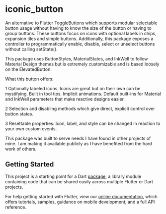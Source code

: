# iconic_button

An alternative to Flutter ToggleButtons which supports modular selectable button usage without having to know the size
of the button or having to group buttons. These buttons focus on icons with optional labels in chips, expansion tiles 
and simple buttons. Additionally, this package exposes a controller to programmatically enable, disable, select or
unselect buttons without calling setState().

This package uses ButtonStyles, MaterialStates, and InkWell to follow Material Design themes but is extremely 
customizable and is based loosely on the ElevatedButton.

What this button offers:

1 Optionally labeled icons. Icons are great but on their own can be mystifying. Built in tool tips. Implicit animations.
Default built-ins for Material and InkWell parameters that make reactive designs easier.

2 Selection and disabling methods which give direct, explicit control over button states.

3 Resettable properties: Icon, label, and style can be changed in reaction to your own custom events.

This package was built to serve needs I have found in other projects of mine. I am making it available publicly as I
have benefited from the hard work of others.


## Getting Started

This project is a starting point for a Dart
[package](https://flutter.dev/developing-packages/),
a library module containing code that can be shared easily across
multiple Flutter or Dart projects.

For help getting started with Flutter, view our 
[online documentation](https://flutter.dev/docs), which offers tutorials, 
samples, guidance on mobile development, and a full API reference.

